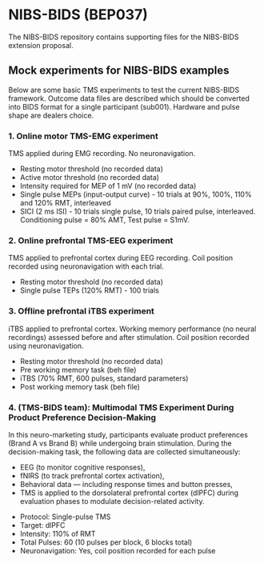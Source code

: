# NIBS-BIDS (BEP037)

The NIBS-BIDS repository contains supporting files for the NIBS-BIDS extension proposal.

## Mock experiments for NIBS-BIDS examples

Below are some basic TMS experiments to test the current NIBS-BIDS framework.
Outcome data files are described which should be converted into BIDS format
for a single participant (sub001). Hardware and pulse shape are dealers choice.

### 1. Online motor TMS-EMG experiment
TMS applied during EMG recording. No neuronavigation.

* Resting motor threshold (no recorded data) 
* Active motor threshold (no recorded data)
* Intensity required for MEP of 1 mV (no recorded data)
* Single pulse MEPs (input-output curve) - 10 trials at 90%, 100%, 110% and 120% RMT, interleaved
* SICI (2 ms ISI) - 10 trials single pulse, 10 trials paired pulse, interleaved. Conditioning pulse = 80% AMT, Test pulse = S1mV.

### 2. Online prefrontal TMS-EEG experiment
TMS applied to prefrontal cortex during EEG recording. Coil position recorded using neuronavigation
with each trial. 

* Resting motor threshold (no recorded data) 
* Single pulse TEPs (120% RMT) - 100 trials

### 3. Offline prefrontal iTBS experiment
iTBS applied to prefrontal cortex. Working memory performance (no neural recordings)
assessed before and after stimulation. Coil position recorded using neuronavigation.

* Resting motor threshold (no recorded data) 
* Pre working memory task (beh file)
* iTBS (70% RMT, 600 pulses, standard parameters)
* Post working memory task (beh file)

### 4. (TMS-BIDS team): Multimodal TMS Experiment During Product Preference Decision-Making
In this neuro-marketing study, participants evaluate product preferences (Brand A vs Brand B) while undergoing brain stimulation.
During the decision-making task, the following data are collected simultaneously:
- EEG (to monitor cognitive responses),
- fNIRS (to track prefrontal cortex activation),
- Behavioral data — including response times and button presses,
- TMS is applied to the dorsolateral prefrontal cortex (dlPFC) during evaluation phases to modulate decision-related activity.

* Protocol: Single-pulse TMS
* Target: dlPFC 
* Intensity: 110% of RMT
* Total Pulses: 60 (10 pulses per block, 6 blocks total)
* Neuronavigation: Yes, coil position recorded for each pulse